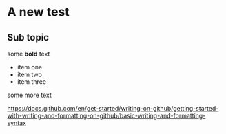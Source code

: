 # A new test

## Sub topic

some __bold__ text

* item one
* item two
* item three



some more text

https://docs.github.com/en/get-started/writing-on-github/getting-started-with-writing-and-formatting-on-github/basic-writing-and-formatting-syntax
